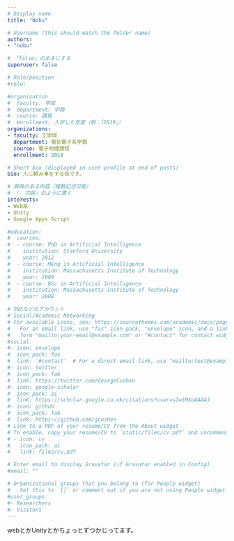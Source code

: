 ```yaml
---
# Display name
title: "Nobu"

# Username (this should match the folder name)
authors:
- "nobu"

# 「false」のままにする
superuser: false

# Role/position
#role:

#organization
#  faculty: 学域
#  department: 学類
#  course: 課程
#  enrollment: 入学した年度（例：「2019」）
organizations:
- faculty: 工学域
  department: 電気電子系学類
  course: 電子物理課程
  enrollment: 2018

# Short bio (displayed in user profile at end of posts)
bio: 人に頼み事をする係です。

# 興味のある内容（複数記述可能）
# 「- 内容」のように書く
interests:
- Web系
- Unity
- Google Apps Script

#education:
#  courses:
#  - course: PhD in Artificial Intelligence
#    institution: Stanford University
#    year: 2012
#  - course: MEng in Artificial Intelligence
#    institution: Massachusetts Institute of Technology
#    year: 2009
#  - course: BSc in Artificial Intelligence
#    institution: Massachusetts Institute of Technology
#    year: 2008

# SNSなどのアカウント
# Social/Academic Networking
# For available icons, see: https://sourcethemes.com/academic/docs/page-builder/#icons
#   For an email link, use "fas" icon pack, "envelope" icon, and a link in the
#   form "mailto:your-email@example.com" or "#contact" for contact widget.
#social:
#- icon: envelope
#  icon_pack: fas
#  link: '#contact'  # For a direct email link, use "mailto:test@example.org".
#- icon: twitter
#  icon_pack: fab
#  link: https://twitter.com/GeorgeCushen
#- icon: google-scholar
#  icon_pack: ai
#  link: https://scholar.google.co.uk/citations?user=sIwtMXoAAAAJ
#- icon: github
#  icon_pack: fab
#  link: https://github.com/gcushen
# Link to a PDF of your resume/CV from the About widget.
# To enable, copy your resume/CV to `static/files/cv.pdf` and uncomment the lines below.
# - icon: cv
#   icon_pack: ai
#   link: files/cv.pdf

# Enter email to display Gravatar (if Gravatar enabled in Config)
#email: ""

# Organizational groups that you belong to (for People widget)
#   Set this to `[]` or comment out if you are not using People widget.
#user_groups:
#- Researchers
#- Visitors
---
```

webとかUnityとかちょっとずつかじってます。